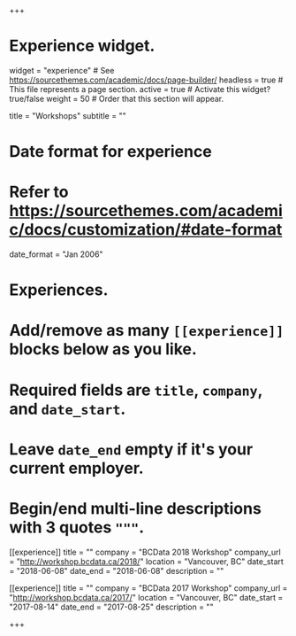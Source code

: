 +++
# Experience widget.
widget = "experience"  # See https://sourcethemes.com/academic/docs/page-builder/
headless = true  # This file represents a page section.
active = true  # Activate this widget? true/false
weight = 50  # Order that this section will appear.

title = "Workshops"
subtitle = ""

# Date format for experience
#   Refer to https://sourcethemes.com/academic/docs/customization/#date-format
date_format = "Jan 2006"

# Experiences.
#   Add/remove as many `[[experience]]` blocks below as you like.
#   Required fields are `title`, `company`, and `date_start`.
#   Leave `date_end` empty if it's your current employer.
#   Begin/end multi-line descriptions with 3 quotes `"""`.
[[experience]]
  title = ""
  company = "BCData 2018 Workshop"
  company_url = "http://workshop.bcdata.ca/2018/"
  location = "Vancouver, BC"
  date_start = "2018-06-08"
  date_end = "2018-06-08"
  description = ""

[[experience]]
  title = ""
  company = "BCData 2017 Workshop"
  company_url = "http://workshop.bcdata.ca/2017/"
  location = "Vancouver, BC"
  date_start = "2017-08-14"
  date_end = "2017-08-25"
  description = ""

+++
